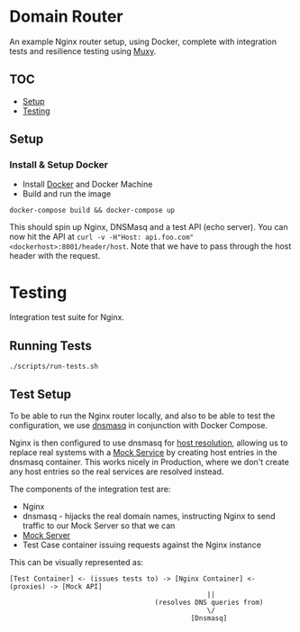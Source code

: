 # Domain Router

An example Nginx router setup, using Docker, complete with integration tests and resilience testing using [Muxy](https://github.com/mefellows/muxy).

## TOC

* [Setup](#setup)
* [Testing](#testing)

## Setup

### Install & Setup Docker

* Install [Docker](http://docker.io/) and Docker Machine
* Build and run the image

```
docker-compose build && docker-compose up
```

This should spin up Nginx, DNSMasq and a test API (echo server). You can now hit the API at `curl -v -H"Host: api.foo.com" <dockerhost>:8001/header/host`.
Note that we have to pass through the host header with the request.

# Testing

Integration test suite for Nginx.

## Running Tests

```
./scripts/run-tests.sh
```

## Test Setup

To be able to run the Nginx router locally, and also to be able to test the configuration, we use [dnsmasq](http://www.thekelleys.org.uk/dnsmasq/doc.html) in conjunction with Docker Compose.

Nginx is then configured to use dnsmasq for [host resolution](http://nginx.org/en/docs/http/ngx_http_core_module.html#resolver), allowing us to replace real systems with a [Mock Service](../mockapi/README.md) by creating host entries in the dnsmasq container. This works nicely in Production, where we don't create any host entries so the real services are resolved instead.

The components of the integration test are:

* Nginx
* dnsmasq - hijacks the real domain names, instructing Nginx to send traffic to our Mock Server so that we can
* [Mock Server](../mockapi/README.md)
* Test Case container issuing requests against the Nginx instance

This can be visually represented as:

```
[Test Container] <- (issues tests to) -> [Nginx Container] <- (proxies) -> [Mock API]
                                                 ||
                                    (resolves DNS queries from)
                                                 \/
                                             [Dnsmasq]
```